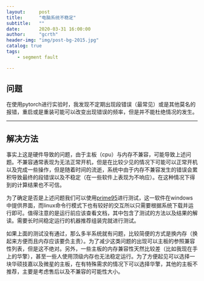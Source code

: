 ```yaml
---
layout:     post
title:      "电脑系统不稳定"
subtitle:   ""
date:       2020-03-31 16:00:00
author:     "gcrth"
header-img: "img/post-bg-2015.jpg"
catalog: true
tags:
    - segment fault

---
```


## 问题  

在使用pytorch进行实验时，我发现不定期出现段错误（最常见）或是其他莫名的报错，重启或是重装可能可以改变出现错误的频率，但是并不能杜绝情况的发生。

---

## 解决方法

事实上这是硬件导致的问题，由于主板（cpu）与内存不兼容，可能导致上述问题。不兼容通常表现为无法正常开机，但是在比较少见的情况下可能可以正常开机以及完成一些操作，但是随着时间的流逝，系统中由于内存不兼容发生的错误会累积导致最终的段错误以及不稳定（在一些软件上表现为不响应）。在这种情况下得到的计算结果也不可信。

为了确定是否是上述问题我们可以使用[prime95](https://www.mersenne.org/download/)进行测试，这一软件在windows中提供界面，而linux命令行模式下也有较好的交互所以只需要根据系统下载并运行即可。值得注意的是运行前应该查看文档，其中包含了测试的方法以及结果的解读。需要长时间稳定运行的机器推荐组装完就进行测试。

如果上面的测试没有通过，那么多半系统就有问题，比较简便的方式是换内存（换起来方便而且内存应该要负主责）。为了减少这类问题的出现可以主板的参照兼容性列表，但是这不绝对。另外，一些主板的内存兼容性天然比较差（比如我现在手上的华擎），甚至一些人使用顶级内存也无法稳定运行。为了方便起见可以选择一块华硕技嘉以及微星的主板，在有特殊需求的情况下可以选择华擎，其他的主板不推荐，主要是考虑售后以及不兼容的可能性大小。
